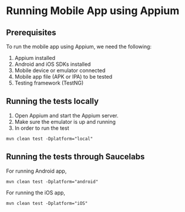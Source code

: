 # Running Mobile App using Appium


## Prerequisites
To run the mobile app using Appium, we need the following:

1. Appium installed 
2. Android and iOS SDKs installed 
3. Mobile device or emulator connected 
4. Mobile app file (APK or IPA) to be tested
5. Testing framework (TestNG)

## Running the tests locally
1. Open Appium and start the Appium server.
2. Make sure the emulator is up and running
3. In order to run the test

```
mvn clean test -Dplatform="local"
```

## Running the tests through Saucelabs
For running Android app,

```
mvn clean test -Dplatform="android"
```

For running the iOS app,

```
mvn clean test -Dplatform="iOS"
```
